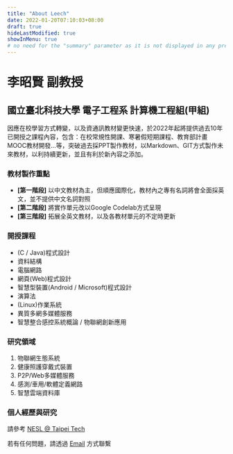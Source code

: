 ```yaml
---
title: "About Leech"
date: 2022-01-20T07:10:03+08:00
draft: true
hideLastModified: true
showInMenu: true
# no need for the "summary" parameter as it is not displayed in any previews
---
```

# 李昭賢 副教授
## 國立臺北科技大學 電子工程系 計算機工程組(甲組)
因應在校學習方式轉變，以及資通訊教材變更快速，於2022年起將提供過去10年已開授之課程內容，包含：在校常規性開課、寒暑假短期課程、教育部計畫MOOC教材開發...等，突破過去採PPT製作教材，以Markdown、GIT方式製作未來教材，以利持續更新，並且有利於新內容之添加。

### 教材製作重點
* **[第一階段]** 以中文教材為主，但順應國際化，教材內之專有名詞將會全面採英文，並不提供中文名詞對照
* **[第二階段]** 將實作單元改以Google Codelab方式呈現
* **[第三階段]** 拓展全英文教材，以及各教材單元的不定時更新

### 開授課程
* (C / Java)程式設計
* 資料結構
* 電腦網路
* 網頁(Web)程式設計
* 智慧型裝置(Android / Microsoft)程式設計
* 演算法
* (Linux)作業系統 
* 異質多網多媒體服務
* 智慧整合感控系統概論 / 物聯網創新應用

### 研究領域
1. 物聯網生態系統
2. 健康照護穿戴式裝置
3. P2P/Web多媒體服務
4. 感測/車用/軟體定義網路
5. 智慧雲端資料庫

### 個人經歷與研究
請參考 [NESL @ Taipei Tech](https://myweb.ntut.edu.tw/~chlee/ "網路暨嵌入式系統實驗室")

若有任何問題，請透過 [Email](mailto:chlee@mail.ntut.edu.tw) 方式聯繫
